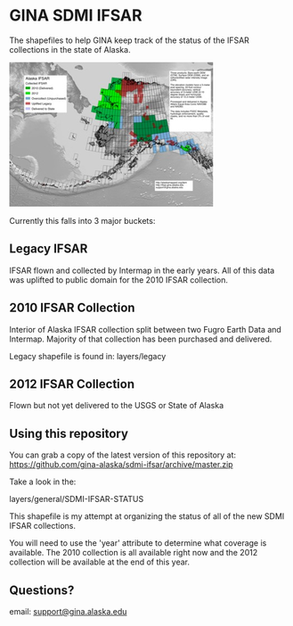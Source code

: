 GINA SDMI IFSAR
===============

The shapefiles to help GINA keep track of the status
of the IFSAR collections in the state of Alaska.

![current status map](./maps/Alaska-IFSAR-STATUS-current-thumb.jpg "Current Status")

Currently this falls into 3 major buckets:

Legacy IFSAR
------------

IFSAR flown and collected by Intermap in the early years.  All of
this data was uplifted to public domain for the 2010 IFSAR collection.

2010 IFSAR Collection
---------------------

Interior of Alaska IFSAR collection split between two Fugro Earth Data 
and Intermap.  Majority of that collection has been purchased and delivered.

Legacy shapefile is found in: layers/legacy

2012 IFSAR Collection
---------------------

Flown but not yet delivered to the USGS or State of Alaska

Using this repository
---------------------

You can grab a copy of the latest version of this repository at:
https://github.com/gina-alaska/sdmi-ifsar/archive/master.zip

Take a look in the:

layers/general/SDMI-IFSAR-STATUS

This shapefile is my attempt at organizing the status of all of 
the new SDMI IFSAR collections. 

You will need to use the 'year' attribute to determine what coverage 
is available.  The 2010 collection is all available right now and 
the 2012 collection will be available at the end of this year.

Questions?
----------
email: support@gina.alaska.edu
